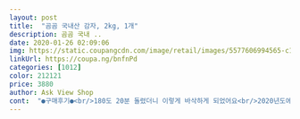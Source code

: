 ```yaml
---
layout: post 
title:  "곰곰 국내산 감자, 2kg, 1개" 
description: 곰곰 국내 ..
date: 2020-01-26 02:09:06 
img: https://static.coupangcdn.com/image/retail/images/5577606994565-c1b098c4-e907-4171-bfae-b38a773c75cc.jpg 
linkUrl: https://coupa.ng/bnfnPd 
categories: [1012] 
color: 212121 
price: 3880 
author: Ask View Shop 
cont:  "●구매후기●<br/>180도 20분 돌렸더니 이렇게 바삭하게 되었어요<br/>2020년도에 수확한 햇감자라 맛나고 무엇보다 국내산이라 안심<br/>4/14일 8600원에 구매<br/>==========================================================<br/>☑️감자를 물로 흙만 씻어내고 껍질을 벗겨보았더니<br/>☑️감자칩도 해보고 수제비 들깨수제비,된장찌개등에 넣어봤어요.<br/><br/>☑️들깨수제비 하려고 구매했는데 감자가 상처하나 없이 깨끗하게<br/>☑️쿠팡에서 감자는 처음 구매했어요~<br/>☑️쿠팡에서 산 감자 포슬포슬하니 부드럽게 씹히는 맛이 좋아요 ~<br/>✔️감자칩은 감자를 조금 두툼하게 썰어서 에어프라이기<br/>✔️수제비는  멸치다시팩육수 내어서 감자 수제비 ,갖은 야채와 버섯 넣고 끓인 후, 들깨 듬뿍 넣어 끓이면 끝 ! 간단하죠? 간이 심심하면 소금 한꼬집만 넣으면 된답니다.<br/><br/>➕➕추가리뷰 ➕➕<br/>《도움이 돼요》한번만 눌러주셔요<br/>간만에 감자를 주문했습니다.<br/> 감자를 어무이가 거의 가져다 주시기 때문에 (작은 텃밭에서 감자를 키우심) 살 필요가 없었는데 지금은 안 하셔서 감자가 똑 떨어져서 카레도 만들겸 주문을 했습죠;;;<br/>감자가 깨끗하고 상처하나 없어서 껍찔 깔때마다 기분 좋아요 ㅎ<br/>감자가 들어간 된장국 진짜 진국이죠 너무 맛있음돠<br/>감자가 무르지않고 바람도 안들어간 상태라 매우 단단하고 싱싱해보입니다 :<br/> -) 그리고 싹이 나거나 빛이 푸르게 변한 감자는 독성이 있으니 많이 먹지 않도록 주의해야 해요~<br/>감자가 신선해서 앞으로 쿠팡에서 구매해도 될 것 같아요!<br/>감자가 알은 작은데 맛은 있네요!! 전 원래 감자를 안 좋아하고 신랑은 감자귀신입니다 감자 좋아하는 신랑이 맛있게 먹네요 막 맛없는 감자 아니고 익히니 식감도 좋고 알이 딴딴한 그런 맛있는 감자는 맞숩니다.<br/>ㅎㅎ<br/>감자가 푹 익어서 부드럽게 잘 씹혀요 맛있어요!<br/>감자는 소화가 잘 되고 열량이 낮은 편이라 조금만 먹으면 포만감을 줍니다 ;; 감자의 비타민C는 전분이 보호해주어  가열을 해도 영양 손실이 적습니다 그래서 다양한 방법으로  먹어도 영양이 좋숩니다;감자는 다이어트에도  좋고 맛도 있고 건강한 식재료이니 주기적으로 먹어야합니돠요!!<br/>감자를 워낙 좋아해서 3일만에 한봉 다먹었습니다 ㅋㅋ<br/>감자전 감자샐러드 감자볶음조림 통감자 버터구이등 각종 활용도가<br/>감자튀김도 해주고 오늘도 아이들 건강하게 엄마표 식단 해주었어요<br/>구매에 도움이 되셨길 바래요^^<br/>구매하시는데 참고가  되면 좋겠습니다<br/>그런데 엄청 깨끗해서 하얀 감자가 신선해보입니다 상태굿 !<br/>껍질도 잘 깍아지고 (저 카이 셀렉트100 T형 필러 감자칼 왕 추전함)<br/>냉장고나 김치냉장고의 냉장보관은 피하고<br/>높은 만큼 친숙한 식재료로 배고플때 이만한게 없음<br/>박스에 오는 것보다 요렇게 비닐에 오는게 더 편하고 좋음<br/>배송되어 왔어요:<br/> -) 쿠팡 배송은 언제나 대만족.<br/><br/>배송은 나무랄데 없이 튼튼하게 오는데 상품의 질이 별로입니다.<br/> 상품 관리에 좀더 신경 쓰면 좋겄숩니다요!!  몇개 시커먼애들은 돌려깍기로 깍아주고 나머지 멀쩡한 애들도 필러로 죄다 깍아서 카레에 쓰고 남은 애들은 물에 잠기게 해서 냉장고에 넣어놨네욤!!<br/>상처하나 없고 멍도 안들고 정말 싱싱한 감자더라고요~<br/>상품도 대체적으로 만족이라 쿠팡으로만 구매하고있어요<br/>소비자를 기만하지 않는 자세에 큰 점수 드림<br/>솔직한 구매후기입니다.<br/><br/>수제비집 장사하라네요ㅋ재료가 신선하고 맛있으면 요리하면 뭐든 맛있는 것 같아요 ㅋ싱싱한 재료가 우선이죠~!!<br/>식구적어서 대용량은 어차피 필요없고 1<br/> -2키로 소구매 할꺼라<br/>신문지를 깔아 통풍이 잘되는 서늘한 곳에 보관하되<br/>싹나거나 푸른 감자는 하나도 없이 신선한 제품만 들어있어서 만족이예요:<br/> -)<br/>쌀 밀 옥수수와 함께 4대 식량 작물 중 하나로 꼽히는 감자는<br/>역시 야채들만 있으면 일주일 식단은 다 끝내버리는 듯합니다<br/>역시나 상태가 너무 괜찮아서 환호성 지름<br/>예전에 이십대초반에 갑자기 위가 너무 아파서 데굴데굴 구르고 갑자기 확확 조여오는 아픔에 엉어 울었는데 엄마가 감자를 갈아서 즙을 내 준걸 이틀 먹고 나은적이 있습니다.<br/> 물론 너무 아파서 미치는줄 알았는데 병원도 안 가고 감자즙만 먹고 위통이 나아서 감자의 효능을 몸소 체험을 했지요!! ㅎㅎ<br/>오늘은 된장국을 끓여보았어요.<br/><br/>올리브유 살짤 뿌리고 했답니다 .<br/>다 튀겨진 후에 소금 살짝 뿌려서<br/>우리 아이들 간식으로 주면 엄마최고라고 엄지척해줍니다^^*<br/>이 집 단골할까 합니다<br/>저울에 재어보니 비닐통째 2키로 살짝 넘으니 적어도 중량가지고<br/>저의 센쓰있는 사진과 리뷰가 도움이 되셨다면<br/>제 주먹보다 좀 작은 사이즈로 15개쯤 들어 있었고 까보니 시커멓게 멍든거마냥 그런 감자들이 있네요 전체가 그랬다면 반품각이지만 몇몇개만 그런거라 그냥 다 깍아내고 먹었습니다.<br/><br/>조금 단맛이 떨어지는 느낌적 느낌? 하얀색이라 ㅋㅋ<br/>지난번 1키로 구매하고 너무 만족했던지라 이번엔 2키로 주문<br/>찌거나 구워먹으면 좋을 사이즈에<br/>카레 먹고 쪄서 꿀 발라 먹고 하니 어느새 다 먹었네욤!! 감자의 전분은 위산과다로 생긴 질병을 개선하는 효과가 있고 손상된 위를 회복하는 데 도움을 주고  나트륨을 몸 밖으로 배출하는 역할을 해 혈압도 낮추어 줍니다 !!<br/>크기도 딱 적당해서 (요 정도가 2<br/> -3인분 찌개용으로 하나 넣을때 딱 좋음)<br/>퇴근하고 돌아온 신랑님 두그릇이나 먹었어요<br/>풍부한 비타민C 인 칼륨 철 섬유소등이 함유되어 있는 영양만점 식품<br/>하얀 속살의 감자예요 노오란 느낌의 감자보다는 희네요 !<br/>햇빛에 놔두면 반드시 싹이 나므로 밀봉하지 말고 봉지에서 꺼내<br/>혹여나 싹이 걱정이면 사과 한두개와 같이 보관하면 싹을 막을수 있음<br/>" 
---
```

